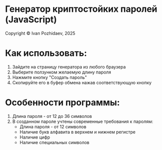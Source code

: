 # Генератор криптостойких паролей (JavaScript)
Copyright &copy; Ivan Pozhidaev, 2025

# Как использовать:
1) Зайдите на страницу генератора из любого браузера
2) Выберите ползунком желаемую длину пароля
3) Нажмите кнопку "Создать пароль"
4) Скопируйте его в буфер обмена нажав соответствующую кнопку

# Особенности программы:
1) Длина пароля - от 12 до 36 символов
2) В созданном пароле учтены современные требования к паролям:
    - Длина пароля - от 12 символов
    - Наличие букв алфавита в верхнем и нижнем регистре
    - Наличие цифр
    - Наличие специальных символов


